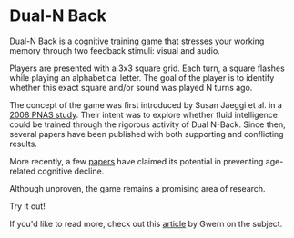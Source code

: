 # Dual-N Back

Dual-N Back is a cognitive training game that stresses your working memory through two feedback stimuli: visual and audio. 

Players are presented with a 3x3 square grid. Each turn, a square flashes while playing an alphabetical letter. The goal of the player is to identify whether
this exact square and/or sound was played N turns ago. 

The concept of the game was first introduced by Susan Jaeggi et al. in a [2008 PNAS study](https://www.pnas.org/doi/10.1073/pnas.0801268105). Their intent was to explore whether fluid intelligence could be trained through the rigorous activity
of Dual N-Back. Since then, several papers have been published with both supporting and conflicting results. 

More recently, a few [papers](https://pubmed.ncbi.nlm.nih.gov/25867501/) have claimed its potential in preventing age-related cognitive decline.

Although unproven, the game remains a promising area of research. 

Try it out!

If you'd like to read more, check out this [article](https://gwern.net/dnb-faq) by Gwern on the subject. 
